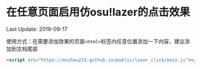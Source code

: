 # 在任意页面启用仿osu!lazer的点击效果
Last Update: 2019-09-17

使用方式：在需要添加效果的页面`<html>`标签内任意位置添加一下内容，建议添加到文档尾部

```html
<script src="https://muzhou233.github.io/public/lazer_click/main.js"></script>
```